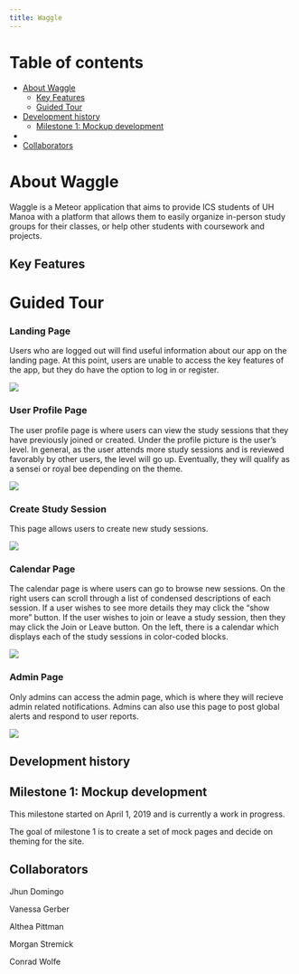 ```yaml
---
title: Waggle
---
```


# Table of contents

* [About Waggle](#about-waggle)
  * [Key Features](#key-features)
  * [Guided Tour](#guided-tour)
* [Development history](#development-history)
  * [Milestone 1: Mockup development](#milestone-1-mockup-development)
*
* [Collaborators](#collaborators)

# About Waggle

Waggle is a Meteor application that aims to provide ICS students of UH Manoa with a platform that allows them to easily organize in-person study groups for their classes, or help other students with coursework and projects.

## Key Features

# Guided Tour

### Landing Page

Users who are logged out will find useful information about our app on the landing page. At this point, users are unable to access the key features of the app, but they do have the option to log in or register.

![](images/landingmockup.PNG)

### User Profile Page

The user profile page is where users can view the study sessions that they have previously joined or created. Under the profile picture is the user’s level. In general, as the user attends more study sessions and is reviewed favorably by other users, the level will go up. Eventually, they will qualify as a sensei or royal bee depending on the theme.

![](images/userprofile_mockup.PNG)

### Create Study Session

This page allows users to create new study sessions.

![](images/create_study_session_mockup.png)

### Calendar Page

The calendar page is where users can go to browse new sessions. On the right users can scroll through a list of condensed descriptions of each session. If a user wishes to see more details they may click the “show more” button. If the user wishes to join or leave a study session, then they may click the Join or Leave button. On the left, there is a calendar which displays each of the study sessions in color-coded blocks.

![](images/mockup-calendar-page.PNG)

### Admin Page

Only admins can access the admin page, which is where they will recieve admin related notifications. Admins can also use this page to post global alerts and respond to user reports.

![](images/adminmockup.PNG)

## Development history

## Milestone 1: Mockup development

This milestone started on April 1, 2019 and is currently a work in progress.

The goal of milestone 1 is to create a set of mock pages and decide on theming for the site.

## Collaborators

Jhun Domingo  
  
Vanessa Gerber  
  
Althea Pittman  
  
Morgan Stremick  
  
Conrad Wolfe  


